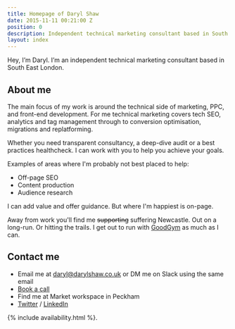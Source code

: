 ```yaml
---
title: Homepage of Daryl Shaw
date: 2015-11-11 00:21:00 Z
position: 0
description: Independent technical marketing consultant based in South East London. Available for new projects Q3 2022.
layout: index
---
```


Hey, I’m Daryl. I’m an independent technical marketing consultant based in South East London.

## About me

The main focus of my work is around the technical side of marketing, PPC, and front-end development. For me technical marketing covers tech SEO, analytics and tag management through to conversion optimisation, migrations and replatforming.

Whether you need transparent consultancy, a deep-dive audit or a best practices healthcheck. I can work with you to help you achieve your goals.

Examples of areas where I'm probably not best placed to help:

* Off-page SEO
* Content production
* Audience research

I can add value and offer guidance. But where I'm happiest is on-page.

Away from work you'll find me ~~supporting~~ suffering Newcastle. Out on a long-run. Or hitting the trails. I get out to run with [GoodGym](https://www.goodgym.org/) as much as I can.

## Contact me

* Email me at [daryl@darylshaw.co.uk](mailto:daryl@darylshaw.co.uk) or DM me on Slack using the same email
* [Book a call](https://fantastical.app/darylshaw/15-min-call)
* Find me at Market workspace in Peckham
* [Twitter](https://twitter.com/daryl_shaw) / [LinkedIn](https://www.linkedin.com/in/daryl-shaw/)

{% include availability.html %}.